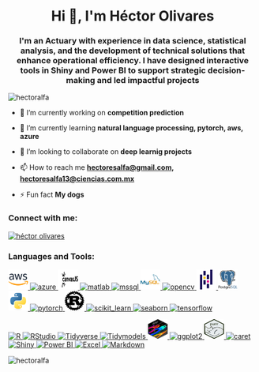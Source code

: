 <h1 align="center">Hi 👋, I'm Héctor Olivares</h1>
<h3 align="center">I'm an Actuary with experience in data science, statistical analysis, and the development of technical solutions that enhance operational efficiency. I have designed interactive tools in Shiny and Power BI to support strategic decision-making and led impactful projects</h3>

<p align="left"> <img src="https://komarev.com/ghpvc/?username=hectoralfa&label=Profile%20views&color=0e75b6&style=flat" alt="hectoralfa" /> </p>

- 🔭 I’m currently working on **competition prediction**

- 🌱 I’m currently learning **natural language processing, pytorch, aws, azure**

- 👯 I’m looking to collaborate on **deep learnig projects**

- 📫 How to reach me **hectoresalfa@gmail.com, hectoresalfa13@ciencias.com.mx**

- ⚡ Fun fact **My dogs**

<h3 align="left">Connect with me:</h3>
<p align="left">
<a href="https://linkedin.com/in/héctor olivares" target="blank"><img align="center" src="https://raw.githubusercontent.com/rahuldkjain/github-profile-readme-generator/master/src/images/icons/Social/linked-in-alt.svg" alt="héctor olivares" height="30" width="40" /></a>
</p>

<h3 align="left">Languages and Tools:</h3>
<p align="left"> <a href="https://aws.amazon.com" target="_blank" rel="noreferrer"> <img src="https://raw.githubusercontent.com/devicons/devicon/master/icons/amazonwebservices/amazonwebservices-original-wordmark.svg" alt="aws" width="40" height="40"/> </a> <a href="https://azure.microsoft.com/en-in/" target="_blank" rel="noreferrer"> <img src="https://www.vectorlogo.zone/logos/microsoft_azure/microsoft_azure-icon.svg" alt="azure" width="40" height="40"/> </a> <a href="https://canvasjs.com" target="_blank" rel="noreferrer"> <img src="https://raw.githubusercontent.com/Hardik0307/Hardik0307/master/assets/canvasjs-charts.svg" alt="canvasjs" width="40" height="40"/> </a> <a href="https://www.mathworks.com/" target="_blank" rel="noreferrer"> <img src="https://upload.wikimedia.org/wikipedia/commons/2/21/Matlab_Logo.png" alt="matlab" width="40" height="40"/> </a> <a href="https://www.microsoft.com/en-us/sql-server" target="_blank" rel="noreferrer"> <img src="https://www.svgrepo.com/show/303229/microsoft-sql-server-logo.svg" alt="mssql" width="40" height="40"/> </a> <a href="https://www.mysql.com/" target="_blank" rel="noreferrer"> <img src="https://raw.githubusercontent.com/devicons/devicon/master/icons/mysql/mysql-original-wordmark.svg" alt="mysql" width="40" height="40"/> </a> <a href="https://opencv.org/" target="_blank" rel="noreferrer"> <img src="https://www.vectorlogo.zone/logos/opencv/opencv-icon.svg" alt="opencv" width="40" height="40"/> </a> <a href="https://pandas.pydata.org/" target="_blank" rel="noreferrer"> <img src="https://raw.githubusercontent.com/devicons/devicon/2ae2a900d2f041da66e950e4d48052658d850630/icons/pandas/pandas-original.svg" alt="pandas" width="40" height="40"/> </a> <a href="https://www.postgresql.org" target="_blank" rel="noreferrer"> <img src="https://raw.githubusercontent.com/devicons/devicon/master/icons/postgresql/postgresql-original-wordmark.svg" alt="postgresql" width="40" height="40"/> </a> <a href="https://www.python.org" target="_blank" rel="noreferrer"> <img src="https://raw.githubusercontent.com/devicons/devicon/master/icons/python/python-original.svg" alt="python" width="40" height="40"/> </a> <a href="https://pytorch.org/" target="_blank" rel="noreferrer"> <img src="https://www.vectorlogo.zone/logos/pytorch/pytorch-icon.svg" alt="pytorch" width="40" height="40"/> </a> <a href="https://www.rust-lang.org" target="_blank" rel="noreferrer"> <img src="https://raw.githubusercontent.com/devicons/devicon/master/icons/rust/rust-plain.svg" alt="rust" width="40" height="40"/> </a> <a href="https://scikit-learn.org/" target="_blank" rel="noreferrer"> <img src="https://upload.wikimedia.org/wikipedia/commons/0/05/Scikit_learn_logo_small.svg" alt="scikit_learn" width="40" height="40"/> </a> <a href="https://seaborn.pydata.org/" target="_blank" rel="noreferrer"> <img src="https://seaborn.pydata.org/_images/logo-mark-lightbg.svg" alt="seaborn" width="40" height="40"/> </a> <a href="https://www.tensorflow.org" target="_blank" rel="noreferrer"> <img src="https://www.vectorlogo.zone/logos/tensorflow/tensorflow-icon.svg" alt="tensorflow" width="40" height="40"/> </a> </p>
<p align="left">
  <!-- R -->
  <a href="https://www.r-project.org/" target="_blank" rel="noreferrer"> 
    <img src="https://www.r-project.org/logo/Rlogo.png" alt="R" width="40" height="40"/> 
  </a>
  
  <!-- RStudio -->
  <a href="https://posit.co/products/open-source/rstudio/" target="_blank" rel="noreferrer"> 
    <img src="https://upload.wikimedia.org/wikipedia/commons/thumb/1/1b/RStudio-Logo.svg/512px-RStudio-Logo.svg.png" alt="RStudio" width="40" height="40"/> 
  </a>
  
  <!-- Tidyverse -->
  <a href="https://www.tidyverse.org/" target="_blank" rel="noreferrer"> 
    <img src="https://avatars.githubusercontent.com/u/38233725?s=200&v=4" alt="Tidyverse" width="40" height="40"/> 
  </a>
  
  <!-- Tidymodels -->
  <a href="https://www.tidymodels.org/" target="_blank" rel="noreferrer"> 
    <img src="https://avatars.githubusercontent.com/u/44975466?s=200&v=4" alt="Tidymodels" width="40" height="40"/> 
  </a>
  
  <!-- dplyr -->
  <a href="https://dplyr.tidyverse.org/" target="_blank" rel="noreferrer"> 
    <img src="https://raw.githubusercontent.com/tidyverse/dplyr/main/man/figures/logo.png" alt="dplyr" width="40" height="40"/> 
  </a>
  
  <!-- ggplot2 -->
  <a href="https://ggplot2.tidyverse.org/" target="_blank" rel="noreferrer"> 
    <img src="https://ggplot2.tidyverse.org/logo.png" alt="ggplot2" width="40" height="40"/> 
  </a>
  
  <!-- purrr -->
  <a href="https://purrr.tidyverse.org/" target="_blank" rel="noreferrer"> 
    <img src="https://raw.githubusercontent.com/tidyverse/purrr/main/man/figures/logo.png" alt="purrr" width="40" height="40"/> 
  </a>
  
  <!-- caret -->
  <a href="https://topepo.github.io/caret/" target="_blank" rel="noreferrer"> 
    <img src="https://topepo.github.io/caret/images/caret-logo.png" alt="caret" width="40" height="40"/> 
  </a>
  
  <!-- Shiny -->
  <a href="https://shiny.rstudio.com/" target="_blank" rel="noreferrer"> 
    <img src="https://shiny.rstudio.com/images/shiny.png" alt="Shiny" width="40" height="40"/> 
  </a>
  
  <!-- Power BI -->
  <a href="https://powerbi.microsoft.com/" target="_blank" rel="noreferrer"> 
    <img src="https://upload.wikimedia.org/wikipedia/commons/c/cf/New_Power_BI_Logo.svg" alt="Power BI" width="40" height="40"/> 
  </a>
  
  <!-- Excel -->
  <a href="https://www.microsoft.com/en-us/microsoft-365/excel" target="_blank" rel="noreferrer"> 
    <img src="https://upload.wikimedia.org/wikipedia/commons/7/73/Microsoft_Excel_2013_logo.svg" alt="Excel" width="40" height="40"/> 
  </a>
  
  <!-- Markdown -->
  <a href="https://www.markdownguide.org/" target="_blank" rel="noreferrer"> 
    <img src="https://upload.wikimedia.org/wikipedia/commons/4/48/Markdown-mark.svg" alt="Markdown" width="40" height="40"/> 
  </a>
</p>


<p><img align="center" src="https://github-readme-stats.vercel.app/api/top-langs?username=hectoralfa&show_icons=true&locale=en&layout=compact" alt="hectoralfa" /></p>
